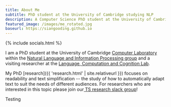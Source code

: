 ```yaml
---
title: About Me
subtitle: PhD student at the University of Cambridge studying NLP
description: A Computer Science PhD student at the University of Cambridge
featured_image: /images/me_rotated.jpg
baseurl: https://siangooding.github.io
---
```

{% include socials.html %}

I am a PhD student at the University of Cambridge <a href="https://www.cl.cam.ac.uk">Computer Laboratory</a> within the <a href="https://www.cl.cam.ac.uk/research/nl/">Natural Language and Information Processing group</a> and a visiting researcher at the <a href= "https://lacclab.github.io">Language, Computation and Cognition Lab</a>.

My PhD [research]({{ 'research.html' | site.relativeurl }}) focuses on readability and text simplification -- the study of how to automatically adapt text to suit the needs of different audiences. For researchers who are interested in this topic please join our<a href="https://join.slack.com/t/textsimplification/shared_invite/zt-9vypl5uq-M7ViTMsnFyGkcuyw_zPOAQ"> TS research slack group</a>!

Testing
